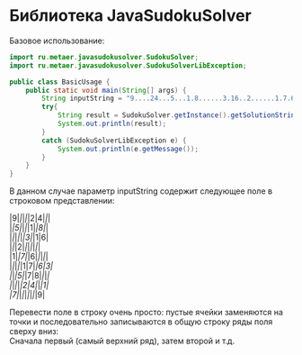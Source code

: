 Библиотека JavaSudokuSolver
================

Базовое использование:


``` java
import ru.metaer.javasudokusolver.SudokuSolver;
import ru.metaer.javasudokusolver.SudokuSolverLibException;

public class BasicUsage {
    public static void main(String[] args) {
        String inputString = "9....24...5...1.8......3.16..2......1.7.6........17.63..5.78.......24..17.......9";
        try{
            String result = SudokuSolver.getInstance().getSolutionString(inputString);
            System.out.println(result);
        }
        catch (SudokuSolverLibException e) {
            System.out.println(e.getMessage());
        }
    }
}
```

В данном случае параметр inputString содержит следующее поле в строковом представлении: 
  
|9|_|_|_|_|2|4|_|_|  
|_|5|_|_|_|1|_|8|_|  
|_|_|_|_|_|3|_|1|6|  
|_|_|2|_|_|_|_|_|_|  
|1|_|7|_|6|_|_|_|_|  
|_|_|_|_|1|7|_|6|3|  
|_|_|5|_|7|8|_|_|_|  
|_|_|_|_|2|4|_|_|1|  
|7|_|_|_|_|_|_|_|9|  
  
Перевести поле в строку очень просто: пустые ячейки заменяются на точки и последовательно записываются в общую строку ряды поля сверху вниз:  
Сначала первый (самый верхний ряд), затем второй и т.д.
